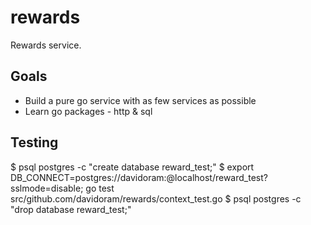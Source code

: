 rewards
=======

Rewards service.

Goals
-----

- Build a pure go service with as few services as possible
- Learn go packages - http & sql



Testing
-------

$ psql postgres -c "create database reward_test;"
$ export DB_CONNECT=postgres://davidoram:@localhost/reward_test?sslmode=disable; go test src/github.com/davidoram/rewards/context_test.go
$ psql postgres -c "drop database reward_test;"
